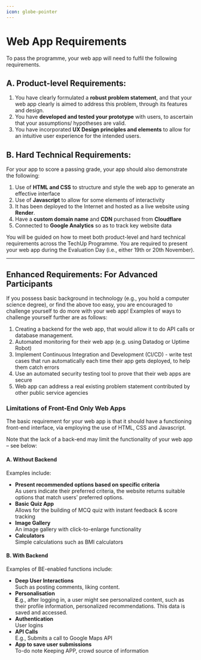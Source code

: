 ```yaml
---
icon: globe-pointer
---
```


# Web App Requirements

&#x20;To pass the programme, your web app will need to fulfil the following requirements.&#x20;

## **A. Product-level Requirements:**

1. You have clearly formulated a **robust problem statement**, and that your web app clearly is aimed to address this problem, through its features and design.&#x20;
2. You have **developed and tested your prototype** with users, to ascertain that your assumptions/ hypotheses are valid.&#x20;
3. You have incorporated **UX Design principles and elements** to allow for an intuitive user experience for the intended users.&#x20;

## **B. Hard Technical Requirements:**&#x20;

For your app to score a passing grade, your app should also demonstrate the following:

1. Use of **HTML and CSS** to structure and style the web app to generate an effective interface
2. Use of **Javascript** to allow for some elements of interactivity
3. It has been deployed to the Internet and hosted as a live website using **Render**.&#x20;
4. Have a **custom domain name** and **CDN** purchased from **Cloudflare**
5. Connected to **Google Analytics** so as to track key website data

You will be guided on how to meet both product-level and hard technical requirements across the TechUp Programme. You are required to present your web app during the Evaluation Day (i.e., either 19th or 20th November).&#x20;

***

## Enhanced Requirements: For Advanced Participants <a href="#for-advanced-participants" id="for-advanced-participants"></a>

If you possess basic background in technology (e.g., you hold a computer science degree), or find the above too easy, you are encouraged to challenge yourself to do more with your web app! Examples of ways to challenge yourself further are as follows:&#x20;

1. Creating a backend for the web app, that would allow it to do API calls or database management.&#x20;
2. Automated monitoring for their web app (e.g. using Datadog or Uptime Robot)
3. Implement Continuous Integration and Development (CI/CD) - write test cases that run automatically each time their app gets deployed, to help them catch errors
4. Use an automated security testing tool to prove that their web apps are secure
5. Web app can address a real existing problem statement contributed by other public service agencies

### Limitations of Front-End Only Web Apps

The basic requirement for your web app is that it should have a functioning front-end interface, via employing the use of HTML, CSS and Javascript.

Note that the lack of a back-end may limit the functionality of your web app – see below:

#### A. Without Backend

Examples include:

* **Present recommended options based on specific criteria**\
  As users indicate their preferred criteria, the website returns suitable options that match users’ preferred options.
* **Basic Quiz App**\
  Allows for the building of MCQ quiz with instant feedback & score tracking
* **Image Gallery**\
  An image gallery with click-to-enlarge functionality
* **Calculators**\
  Simple calculations such as BMI calculators

#### B. With Backend

Examples of BE-enabled functions include:

* **Deep User Interactions**\
  Such as posting comments, liking content.
* **Personalisation**\
  **E**.g., after logging in, a user might see personalized content, such as their profile information, personalized recommendations. This data is saved and accessed.
* **Authentication**\
  User logins
* **API Calls**\
  E.g., Submits a call to Google Maps API
* **App to save user submissions**\
  To-do note Keeping APP, crowd source of information&#x20;



